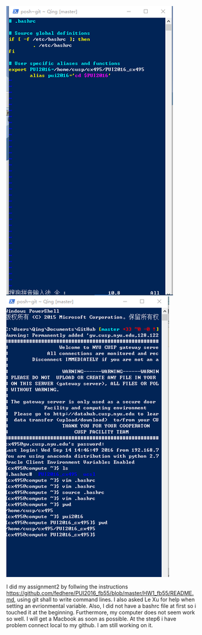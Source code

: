 
![image](screenshot1.png)
![image](screenshot2.png)

I did my assignment2 by follwing the instructions https://github.com/fedhere/PUI2016_fb55/blob/master/HW1_fb55/README.md, using git shall to write command lines.
I also asked Le Xu for help when setting an evrionmental variable.
Also, I did not have a  bashrc file at first so i touched it at the beginning.
Furthermore, my computer does not seem work so well. I will get a Macbook as soon as possible. At the step6 i have problem connect local to my github. I am still working on it.
